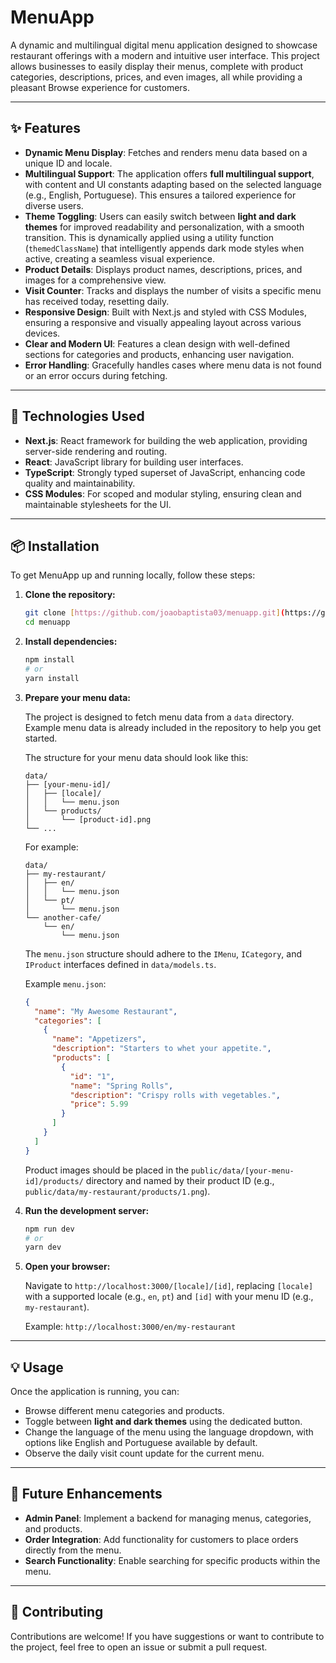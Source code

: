 # MenuApp

A dynamic and multilingual digital menu application designed to showcase restaurant offerings with a modern and intuitive user interface. This project allows businesses to easily display their menus, complete with product categories, descriptions, prices, and even images, all while providing a pleasant Browse experience for customers.

---

## ✨ Features

* **Dynamic Menu Display**: Fetches and renders menu data based on a unique ID and locale.
* **Multilingual Support**: The application offers **full multilingual support**, with content and UI constants adapting based on the selected language (e.g., English, Portuguese). This ensures a tailored experience for diverse users.
* **Theme Toggling**: Users can easily switch between **light and dark themes** for improved readability and personalization, with a smooth transition. This is dynamically applied using a utility function (`themedClassName`) that intelligently appends dark mode styles when active, creating a seamless visual experience.
* **Product Details**: Displays product names, descriptions, prices, and images for a comprehensive view.
* **Visit Counter**: Tracks and displays the number of visits a specific menu has received today, resetting daily.
* **Responsive Design**: Built with Next.js and styled with CSS Modules, ensuring a responsive and visually appealing layout across various devices.
* **Clear and Modern UI**: Features a clean design with well-defined sections for categories and products, enhancing user navigation.
* **Error Handling**: Gracefully handles cases where menu data is not found or an error occurs during fetching.

---

## 🚀 Technologies Used

* **Next.js**: React framework for building the web application, providing server-side rendering and routing.
* **React**: JavaScript library for building user interfaces.
* **TypeScript**: Strongly typed superset of JavaScript, enhancing code quality and maintainability.
* **CSS Modules**: For scoped and modular styling, ensuring clean and maintainable stylesheets for the UI.

---

## 📦 Installation

To get MenuApp up and running locally, follow these steps:

1.  **Clone the repository:**

    ```bash
    git clone [https://github.com/joaobaptista03/menuapp.git](https://github.com/joaobaptista03/menuapp.git)
    cd menuapp
    ```

2.  **Install dependencies:**

    ```bash
    npm install
    # or
    yarn install
    ```

3.  **Prepare your menu data:**

    The project is designed to fetch menu data from a `data` directory. Example menu data is already included in the repository to help you get started.

    The structure for your menu data should look like this:

    ```
    data/
    ├── [your-menu-id]/
    │   ├── [locale]/
    │   │   └── menu.json
    │   └── products/
    │       └── [product-id].png
    └── ...
    ```

    For example:

    ```
    data/
    ├── my-restaurant/
    │   ├── en/
    │   │   └── menu.json
    │   └── pt/
    │       └── menu.json
    └── another-cafe/
        └── en/
            └── menu.json
    ```

    The `menu.json` structure should adhere to the `IMenu`, `ICategory`, and `IProduct` interfaces defined in `data/models.ts`.

    Example `menu.json`:

    ```json
    {
      "name": "My Awesome Restaurant",
      "categories": [
        {
          "name": "Appetizers",
          "description": "Starters to whet your appetite.",
          "products": [
            {
              "id": "1",
              "name": "Spring Rolls",
              "description": "Crispy rolls with vegetables.",
              "price": 5.99
            }
          ]
        }
      ]
    }
    ```

    Product images should be placed in the `public/data/[your-menu-id]/products/` directory and named by their product ID (e.g., `public/data/my-restaurant/products/1.png`).

4.  **Run the development server:**

    ```bash
    npm run dev
    # or
    yarn dev
    ```

5.  **Open your browser:**

    Navigate to `http://localhost:3000/[locale]/[id]`, replacing `[locale]` with a supported locale (e.g., `en`, `pt`) and `[id]` with your menu ID (e.g., `my-restaurant`).

    Example: `http://localhost:3000/en/my-restaurant`

---

## 💡 Usage

Once the application is running, you can:

* Browse different menu categories and products.
* Toggle between **light and dark themes** using the dedicated button.
* Change the language of the menu using the language dropdown, with options like English and Portuguese available by default.
* Observe the daily visit count update for the current menu.

---

## 🔮 Future Enhancements

* **Admin Panel**: Implement a backend for managing menus, categories, and products.
* **Order Integration**: Add functionality for customers to place orders directly from the menu.
* **Search Functionality**: Enable searching for specific products within the menu.

---

## 🤝 Contributing

Contributions are welcome! If you have suggestions or want to contribute to the project, feel free to open an issue or submit a pull request.
